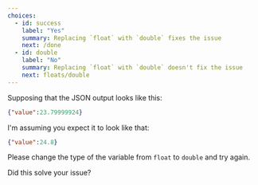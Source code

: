 ```yaml
---
choices:
  - id: success
    label: "Yes"
    summary: Replacing `float` with `double` fixes the issue
    next: /done
  - id: double
    label: "No"
    summary: Replacing `float` with `double` doesn't fix the issue
    next: floats/double
---
```


Supposing that the JSON output looks like this:

```json
{"value":23.79999924}
```

I'm assuming you expect it to look like that:

```json
{"value":24.8}
```

Please change the type of the variable from `float` to `double` and try again.

Did this solve your issue?